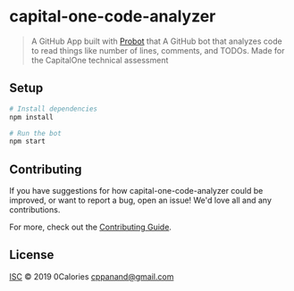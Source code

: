 # capital-one-code-analyzer

> A GitHub App built with [Probot](https://github.com/probot/probot) that A GitHub bot that analyzes code to read things like number of lines, comments, and TODOs. Made for the CapitalOne technical assessment

## Setup

```sh
# Install dependencies
npm install

# Run the bot
npm start
```

## Contributing

If you have suggestions for how capital-one-code-analyzer could be improved, or want to report a bug, open an issue! We'd love all and any contributions.

For more, check out the [Contributing Guide](CONTRIBUTING.md).

## License

[ISC](LICENSE) © 2019 0Calories <cppanand@gmail.com>
